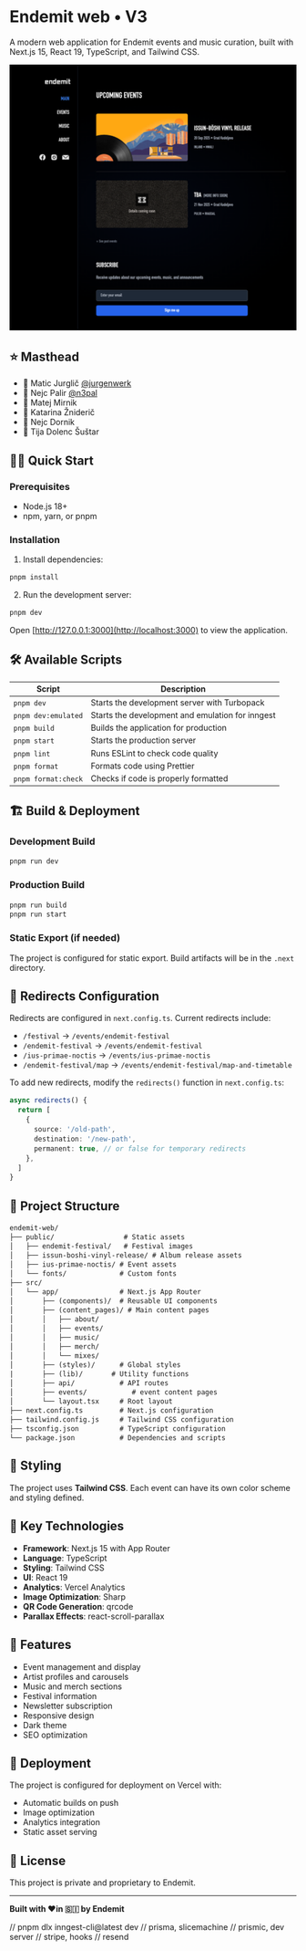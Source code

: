 # Endemit web • V3

A modern web application for Endemit events and music curation, built with Next.js 15, React 19, TypeScript, and Tailwind CSS.

![Endemit web home screen](public/images/docs/project-screenshot.png)

## ⭐ Masthead

- 👾 Matic Jurglič [@jurgenwerk](https://github.com/jurgenwerk)
- 👾 Nejc Palir [@n3pal](https://github.com/n3pal)
- 📝 Matej Mirnik
- 📝 Katarina Žniderič
- 🎨 Nejc Dornik
- 🎨 Tija Dolenc Šuštar

## 🧑‍🚀 Quick Start

### Prerequisites

- Node.js 18+
- npm, yarn, or pnpm

### Installation

1. Install dependencies:

```bash
pnpm install
```

2. Run the development server:

```bash
pnpm dev
```

Open [http://127.0.0.1:3000](http://localhost:3000) to view the application.

## 🛠️ Available Scripts

| Script              | Description                                      |
|---------------------|--------------------------------------------------|
| `pnpm dev`          | Starts the development server with Turbopack     |
| `pnpm dev:emulated` | Starts the development and emulation for inngest |
| `pnpm build`        | Builds the application for production            |
| `pnpm start`        | Starts the production server                     |
| `pnpm lint`         | Runs ESLint to check code quality                |
| `pnpm format`       | Formats code using Prettier                      |
| `pnpm format:check` | Checks if code is properly formatted             |

## 🏗️ Build & Deployment

### Development Build

```bash
pnpm run dev
```

### Production Build

```bash
pnpm run build
pnpm run start
```

### Static Export (if needed)

The project is configured for static export. Build artifacts will be in the `.next` directory.

## 🔀 Redirects Configuration

Redirects are configured in `next.config.ts`. Current redirects include:

- `/festival` → `/events/endemit-festival`
- `/endemit-festival` → `/events/endemit-festival`
- `/ius-primae-noctis` → `/events/ius-primae-noctis`
- `/endemit-festival/map` → `/events/endemit-festival/map-and-timetable`

To add new redirects, modify the `redirects()` function in `next.config.ts`:

```typescript
async redirects() {
  return [
    {
      source: '/old-path',
      destination: '/new-path',
      permanent: true, // or false for temporary redirects
    },
  ]
}
```

## 📁 Project Structure

```
endemit-web/
├── public/                 # Static assets
│   ├── endemit-festival/   # Festival images
│   ├── issun-boshi-vinyl-release/ # Album release assets
│   ├── ius-primae-noctis/ # Event assets
│   └── fonts/             # Custom fonts
├── src/
│   └── app/               # Next.js App Router
│       ├── (components)/  # Reusable UI components
│       ├── (content_pages)/ # Main content pages
│       │   ├── about/
│       │   ├── events/
│       │   ├── music/
│       │   ├── merch/
│       │   └── mixes/
│       ├── (styles)/      # Global styles
|       ├── (lib)/       # Utility functions
│       ├── api/           # API routes
│       ├── events/           # event content pages
│       └── layout.tsx     # Root layout
├── next.config.ts         # Next.js configuration
├── tailwind.config.js     # Tailwind CSS configuration
├── tsconfig.json          # TypeScript configuration
└── package.json           # Dependencies and scripts
```

## 🎨 Styling

The project uses **Tailwind CSS**. Each event can have its own color scheme and styling defined.

## 🔧 Key Technologies

- **Framework**: Next.js 15 with App Router
- **Language**: TypeScript
- **Styling**: Tailwind CSS
- **UI**: React 19
- **Analytics**: Vercel Analytics
- **Image Optimization**: Sharp
- **QR Code Generation**: qrcode
- **Parallax Effects**: react-scroll-parallax

## 📱 Features

- Event management and display
- Artist profiles and carousels
- Music and merch sections
- Festival information
- Newsletter subscription
- Responsive design
- Dark theme
- SEO optimization

## 🚀 Deployment

The project is configured for deployment on Vercel with:

- Automatic builds on push
- Image optimization
- Analytics integration
- Static asset serving

## 📄 License

This project is private and proprietary to Endemit.

---

**Built with ❤️in 🇸🇮 by Endemit**


// pnpm dlx inngest-cli@latest dev
// prisma, slicemachine
// prismic, dev server
// stripe, hooks
// resend
